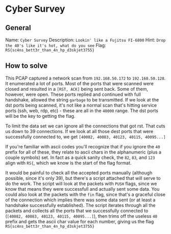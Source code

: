 # Cyber Survey

## General 
Name: `Cyber Survey`
Description: `Lookin' like a Fujitsu FI-6800`
Hint: `Drop the 40's like it's hot, what do you see`
Flag: `RS{sc4ns_bett3r_than_4n_hp_d3skjet3755}` 

## How to solve 
This PCAP captured a network scan from `192.168.50.172` to `192.168.50.128`. It enumerated a lot of ports. Most of the ports that were scanned were closed and resulted in a `[RST, ACK]` being sent back. Some of them, however, were open. These ports replied and continued with full handshake, allowed the string `garbage` to be transmitted. If we look at the dst ports being scanned, it's not like a normal scan that's hitting service ports (ssh, web, rdp, etc) - these are all in the `40000` range. The dst ports will be the key to getting the flag.

To limit the data set we can ignore all the connections that got rst. That cuts us down to 39 connections. If we look at all those dest ports that were successfully connected to, we get 
```[40082, 40083, 40123, 40115, 40095...]``` 

If you're familiar with ascii codes you'll recognize that if you ignore the `40` prefix for all of these, they relate to ascii chars in the alphanumeric (plus a couple symbols) set. In fact as a quick sanity check, the `82`, `83`, and `123` align with `RS{`, which we know is the start of the flag format.

It would be painful to check all the accepted ports manually (although possible, since it's only 39), but there's a script attached that will serve to do the work. The script will look at the packets with `PUSH` flags, since we know that means they were successfull and actually sent some data. You could also look at the packets with the `fin` flag, since that's a graceful close of the connection which implies there was some data sent (or at least a handshake successfully established). The script iterates through all the packets and collects all the ports that we successfully connected to (`[40082, 40083, 40123, 40115, 40095...]`), then trims off the useless `40` prefix and gets the ascii char value for each number, giving us the flag `RS{sc4ns_bett3r_than_4n_hp_d3skjet3755}`